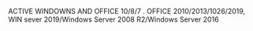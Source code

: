 ACTIVE WINDOWNS AND OFFICE 10/8/7 . OFFICE 2010/2013/1026/2019, WIN sever 2019/Windows Server 2008 R2/Windows Server 2016

